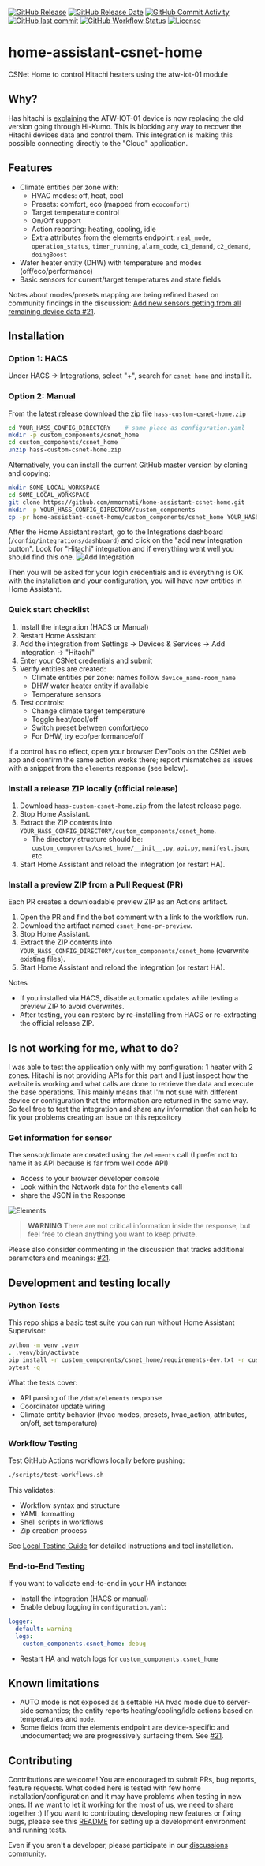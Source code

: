 [![GitHub Release](https://img.shields.io/github/v/release/mmornati/home-assistant-csnet-home.svg?style=for-the-badge)](https://github.com/mmornati/home-assistant-csnet-home/releases)
[![GitHub Release Date](https://img.shields.io/github/release-date/mmornati/home-assistant-csnet-home?label=Last%20Release&style=for-the-badge)](https://github.com/mmornati/home-assistant-csnet-home)
[![GitHub Commit Activity](https://img.shields.io/github/commit-activity/y/mmornati/home-assistant-csnet-home.svg?style=for-the-badge)](https://github.com/mmornati/home-assistant-csnet-home/commits/main)
[![GitHub last commit](https://img.shields.io/github/last-commit/mmornati/home-assistant-csnet-home?style=for-the-badge)](https://github.com/mmornati/home-assistant-csnet-home)
[![GitHub Workflow Status](https://img.shields.io/github/actions/workflow/status/mmornati/home-assistant-csnet-home/validate.yaml?branch=main&style=for-the-badge)](https://github.com/mmornati/home-assistant-csnet-home)
[![License](https://img.shields.io/github/license/mmornati/home-assistant-csnet-home.svg?style=for-the-badge)](LICENSE)

# home-assistant-csnet-home
CSNet Home to control Hitachi heaters using the atw-iot-01 module

## Why?
Has hitachi is [explaining](https://device.report/manual/12211094) the ATW-IOT-01 device is now replacing the old version going through Hi-Kumo. This is blocking any way to recover the Hitachi devices data and control them.
This integration is making this possible connecting directly to the "Cloud" application.

## Features

- Climate entities per zone with:
  - HVAC modes: off, heat, cool
  - Presets: comfort, eco (mapped from `ecocomfort`)
  - Target temperature control
  - On/Off support
  - Action reporting: heating, cooling, idle
  - Extra attributes from the elements endpoint: `real_mode`, `operation_status`, `timer_running`, `alarm_code`, `c1_demand`, `c2_demand`, `doingBoost`
- Water heater entity (DHW) with temperature and modes (off/eco/performance)
- Basic sensors for current/target temperatures and state fields

Notes about modes/presets mapping are being refined based on community findings in the discussion: [Add new sensors getting from all remaining device data #21](https://github.com/mmornati/home-assistant-csnet-home/discussions/21).

## Installation

### Option 1: HACS

Under HACS -> Integrations, select "+", search for `csnet home` and install it.

### Option 2: Manual

From the [latest release](https://github.com/mmornati/home-assistant-csnet-home/releases) download the zip file `hass-custom-csnet-home.zip`
```bash
cd YOUR_HASS_CONFIG_DIRECTORY    # same place as configuration.yaml
mkdir -p custom_components/csnet_home
cd custom_components/csnet_home
unzip hass-custom-csnet-home.zip
```

Alternatively, you can install the current GitHub master version by cloning and copying:
```bash
mkdir SOME_LOCAL_WORKSPACE
cd SOME_LOCAL_WORKSPACE
git clone https://github.com/mmornati/home-assistant-csnet-home.git
mkdir -p YOUR_HASS_CONFIG_DIRECTORY/custom_components
cp -pr home-assistant-csnet-home/custom_components/csnet_home YOUR_HASS_CONFIG_DIRECTORY/custom_components
```

After the Home Assistant restart, go to the Integrations dashboard (`/config/integrations/dashboard`) and click on the "add new integration button".
Look for "Hitachi" integration and if everything went well you should find this one.
![Add Integration](images/add_integration.png)

Then you will be asked for your login credentials and is everything is OK with the installation and your configuration, you will have new entities in Home Assistant.

### Quick start checklist

1. Install the integration (HACS or Manual)
2. Restart Home Assistant
3. Add the integration from Settings → Devices & Services → Add Integration → "Hitachi"
4. Enter your CSNet credentials and submit
5. Verify entities are created:
   - Climate entities per zone: names follow `device_name-room_name`
   - DHW water heater entity if available
   - Temperature sensors
6. Test controls:
   - Change climate target temperature
   - Toggle heat/cool/off
   - Switch preset between comfort/eco
   - For DHW, try eco/performance/off

If a control has no effect, open your browser DevTools on the CSNet web app and confirm the same action works there; report mismatches as issues with a snippet from the `elements` response (see below).

### Install a release ZIP locally (official release)

1. Download `hass-custom-csnet-home.zip` from the latest release page.
2. Stop Home Assistant.
3. Extract the ZIP contents into `YOUR_HASS_CONFIG_DIRECTORY/custom_components/csnet_home`.
   - The directory structure should be: `custom_components/csnet_home/__init__.py`, `api.py`, `manifest.json`, etc.
4. Start Home Assistant and reload the integration (or restart HA).

### Install a preview ZIP from a Pull Request (PR)

Each PR creates a downloadable preview ZIP as an Actions artifact.

1. Open the PR and find the bot comment with a link to the workflow run.
2. Download the artifact named `csnet_home-pr-preview`.
3. Stop Home Assistant.
4. Extract the ZIP contents into `YOUR_HASS_CONFIG_DIRECTORY/custom_components/csnet_home` (overwrite existing files).
5. Start Home Assistant and reload the integration (or restart HA).

Notes
- If you installed via HACS, disable automatic updates while testing a preview ZIP to avoid overwrites.
- After testing, you can restore by re-installing from HACS or re-extracting the official release ZIP.

## Is not working for me, what to do?
I was able to test the application only with my configuration: 1 heater with 2 zones. Hitachi is not providing APIs for this part and I just inspect how the website is working and what calls are done to retrieve the data and execute the base operations.
This mainly means that I'm not sure with different device or configuration that the information are returned in the same way.
So feel free to test the integration and share any information that can help to fix your problems creating an issue on this repository

### Get information for sensor
The sensor/climate are created using the `/elements` call (I prefer not to name it as API because is far from well code API)
* Access to your browser developer console
* Look within the Network data for the `elements` call
* share the JSON in the Response

![Elements](images/elements.png)

> **WARNING**
There are not critical information inside the response, but feel free to clean anything you want to keep private.

Please also consider commenting in the discussion that tracks additional parameters and meanings: [#21](https://github.com/mmornati/home-assistant-csnet-home/discussions/21).

## Development and testing locally

### Python Tests

This repo ships a basic test suite you can run without Home Assistant Supervisor:

```bash
python -m venv .venv
. .venv/bin/activate
pip install -r custom_components/csnet_home/requirements-dev.txt -r custom_components/csnet_home/requirements.txt
pytest -q
```

What the tests cover:
- API parsing of the `/data/elements` response
- Coordinator update wiring
- Climate entity behavior (hvac modes, presets, hvac_action, attributes, on/off, set temperature)

### Workflow Testing

Test GitHub Actions workflows locally before pushing:

```bash
./scripts/test-workflows.sh
```

This validates:
- Workflow syntax and structure
- YAML formatting
- Shell scripts in workflows
- Zip creation process

See [Local Testing Guide](.github/LOCAL_TESTING.md) for detailed instructions and tool installation.

### End-to-End Testing

If you want to validate end-to-end in your HA instance:
- Install the integration (HACS or manual)
- Enable debug logging in `configuration.yaml`:

```yaml
logger:
  default: warning
  logs:
    custom_components.csnet_home: debug
```

- Restart HA and watch logs for `custom_components.csnet_home`

## Known limitations

- AUTO mode is not exposed as a settable HA hvac mode due to server-side semantics; the entity reports heating/cooling/idle actions based on temperatures and `mode`.
- Some fields from the elements endpoint are device-specific and undocumented; we are progressively surfacing them. See [#21](https://github.com/mmornati/home-assistant-csnet-home/discussions/21).

## Contributing

Contributions are welcome! You are encouraged to submit PRs, bug reports, feature requests. What coded here is tested with few home installation/configuration and it may have problems when testing in new ones. If we want to let it working for the most of us, we need to share together :)
If you want to contributing developing new features or fixing bugs, please see this [README](CONTRIBUTING.md) for setting up a development environment and running tests.

Even if you aren't a developer, please participate in our
[discussions community](https://github.com/mmornati/home-assistant-csnet-home/discussions).